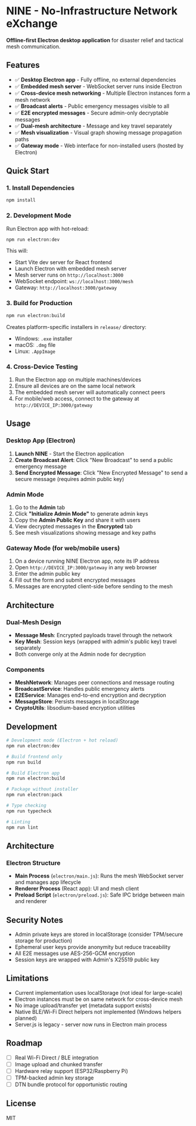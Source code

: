 # NINE - No-Infrastructure Network eXchange

**Offline-first Electron desktop application** for disaster relief and tactical mesh communication.

## Features

- ✅ **Desktop Electron app** - Fully offline, no external dependencies
- ✅ **Embedded mesh server** - WebSocket server runs inside Electron
- ✅ **Cross-device mesh networking** - Multiple Electron instances form a mesh network
- ✅ **Broadcast alerts** - Public emergency messages visible to all
- ✅ **E2E encrypted messages** - Secure admin-only decryptable messages
- ✅ **Dual-mesh architecture** - Message and key travel separately
- ✅ **Mesh visualization** - Visual graph showing message propagation paths
- ✅ **Gateway mode** - Web interface for non-installed users (hosted by Electron)

## Quick Start

### 1. Install Dependencies

```bash
npm install
```

### 2. Development Mode

Run Electron app with hot-reload:

```bash
npm run electron:dev
```

This will:
- Start Vite dev server for React frontend
- Launch Electron with embedded mesh server
- Mesh server runs on `http://localhost:3000`
- WebSocket endpoint: `ws://localhost:3000/mesh`
- Gateway: `http://localhost:3000/gateway`

### 3. Build for Production

```bash
npm run electron:build
```

Creates platform-specific installers in `release/` directory:
- Windows: `.exe` installer
- macOS: `.dmg` file
- Linux: `.AppImage`

### 4. Cross-Device Testing

1. Run the Electron app on multiple machines/devices
2. Ensure all devices are on the same local network
3. The embedded mesh server will automatically connect peers
4. For mobile/web access, connect to the gateway at `http://DEVICE_IP:3000/gateway`

## Usage

### Desktop App (Electron)

1. **Launch NINE** - Start the Electron application
2. **Create Broadcast Alert**: Click "New Broadcast" to send a public emergency message
3. **Send Encrypted Message**: Click "New Encrypted Message" to send a secure message (requires admin public key)

### Admin Mode

1. Go to the **Admin** tab
2. Click **"Initialize Admin Mode"** to generate admin keys
3. Copy the **Admin Public Key** and share it with users
4. View decrypted messages in the **Encrypted** tab
5. See mesh visualizations showing message and key paths

### Gateway Mode (for web/mobile users)

1. On a device running NINE Electron app, note its IP address
2. Open `http://DEVICE_IP:3000/gateway` in any web browser
3. Enter the admin public key
4. Fill out the form and submit encrypted messages
5. Messages are encrypted client-side before sending to the mesh

## Architecture

### Dual-Mesh Design

- **Message Mesh**: Encrypted payloads travel through the network
- **Key Mesh**: Session keys (wrapped with admin's public key) travel separately
- Both converge only at the Admin node for decryption

### Components

- **MeshNetwork**: Manages peer connections and message routing
- **BroadcastService**: Handles public emergency alerts
- **E2EService**: Manages end-to-end encryption and decryption
- **MessageStore**: Persists messages in localStorage
- **CryptoUtils**: libsodium-based encryption utilities

## Development

```bash
# Development mode (Electron + hot reload)
npm run electron:dev

# Build frontend only
npm run build

# Build Electron app
npm run electron:build

# Package without installer
npm run electron:pack

# Type checking
npm run typecheck

# Linting
npm run lint
```

## Architecture

### Electron Structure

- **Main Process** (`electron/main.js`): Runs the mesh WebSocket server and manages app lifecycle
- **Renderer Process** (React app): UI and mesh client
- **Preload Script** (`electron/preload.js`): Safe IPC bridge between main and renderer

## Security Notes

- Admin private keys are stored in localStorage (consider TPM/secure storage for production)
- Ephemeral user keys provide anonymity but reduce traceability
- All E2E messages use AES-256-GCM encryption
- Session keys are wrapped with Admin's X25519 public key

## Limitations

- Current implementation uses localStorage (not ideal for large-scale)
- Electron instances must be on same network for cross-device mesh
- No image upload/transfer yet (metadata support exists)
- Native BLE/Wi-Fi Direct helpers not implemented (Windows helpers planned)
- Server.js is legacy - server now runs in Electron main process

## Roadmap

- [ ] Real Wi-Fi Direct / BLE integration
- [ ] Image upload and chunked transfer
- [ ] Hardware relay support (ESP32/Raspberry Pi)
- [ ] TPM-backed admin key storage
- [ ] DTN bundle protocol for opportunistic routing

## License

MIT


